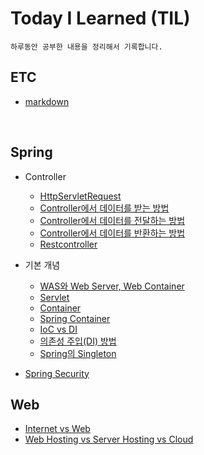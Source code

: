 # Today I Learned (TIL)
    하루동안 공부한 내용을 정리해서 기록합니다.
## ETC
* [markdown](./ETC/markdown.md)

<br>

## Spring
* Controller
    + [HttpServletRequest](./Spring/Controller/HttpServletRequest.md)
    + [Controller에서 데이터를 받는 방법](./Spring/Controller/get%20data.md)
    + [Controller에서 데이터를 전달하는 방법](./Spring/Controller/pass%20on%20data.md)
    + [Controller에서 데이터를 반환하는 방법](./Spring/Controller/return%20data.md)
    + [Restcontroller](./Spring/Controller/RestController.md)

* 기본 개념
    + [WAS와 Web Server, Web Container](./Spring/기본개념/WAS.md)
    + [Servlet](./Spring/기본개념/Servlet.md)
    + [Container](./Spring/기본개념/Container.md)
    + [Spring Container](./Spring/기본개념/SpringContainer.md)
    + [IoC vs DI](./Spring/기본개념/IoC%20vs%20DI.md)
    + [의존성 주입(DI) 방법](./Spring/기본개념/DI.md)
    + [Spring의 Singleton](./Spring/기본개념/Singleton.md)
* [Spring Security](./Spring/SpringSecurity.md)


## Web
+ [Internet vs Web](./WEB/web.md)
+ [Web Hosting vs Server Hosting vs Cloud](./WEB/cloud.md)
